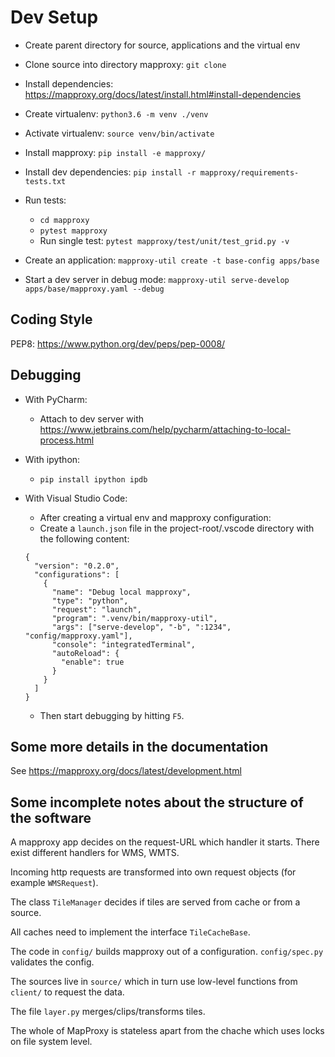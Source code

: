 Dev Setup
=========

* Create parent directory for source, applications and the virtual env
* Clone source into directory mapproxy: `git clone `
* Install dependencies: https://mapproxy.org/docs/latest/install.html#install-dependencies
* Create virtualenv: `python3.6 -m venv ./venv`
* Activate virtualenv: `source venv/bin/activate`
* Install mapproxy: `pip install -e mapproxy/`
* Install dev dependencies: `pip install -r mapproxy/requirements-tests.txt`
* Run tests:
    * `cd mapproxy`
    * `pytest mapproxy`
    * Run single test: `pytest mapproxy/test/unit/test_grid.py -v`
* Create an application: `mapproxy-util create -t base-config apps/base`

* Start a dev server in debug mode: `mapproxy-util serve-develop apps/base/mapproxy.yaml --debug`


Coding Style
------------

PEP8: https://www.python.org/dev/peps/pep-0008/


Debugging
---------

  - With PyCharm:
    * Attach to dev server with https://www.jetbrains.com/help/pycharm/attaching-to-local-process.html

  - With ipython:
    * `pip install ipython ipdb`

  - With Visual Studio Code:
    * After creating a virtual env and mapproxy configuration:
    * Create a `launch.json` file in the project-root/.vscode directory with the following content:
    ```
    {
      "version": "0.2.0",
      "configurations": [
        {
          "name": "Debug local mapproxy",
          "type": "python",
          "request": "launch",
          "program": ".venv/bin/mapproxy-util",
          "args": ["serve-develop", "-b", ":1234", "config/mapproxy.yaml"],
          "console": "integratedTerminal",
          "autoReload": {
            "enable": true
          }
        }
      ]
    }
    ```

    * Then start debugging by hitting `F5`.


Some more details in the documentation
--------------------------------------

See https://mapproxy.org/docs/latest/development.html


Some incomplete notes about the structure of the software
---------------------------------------------------------

A mapproxy app decides on the request-URL which handler it starts. There exist different handlers for WMS, WMTS.

Incoming http requests are transformed into own request objects (for example `WMSRequest`).

The class `TileManager` decides if tiles are served from cache or from a source.

All caches need to implement the interface `TileCacheBase`.

The code in `config/` builds mapproxy out of a configuration. `config/spec.py` validates the config.

The sources live in `source/` which in turn use low-level functions from `client/` to request the data.

The file `layer.py` merges/clips/transforms tiles.

The whole of MapProxy is stateless apart from the chache which uses locks on file system level.
